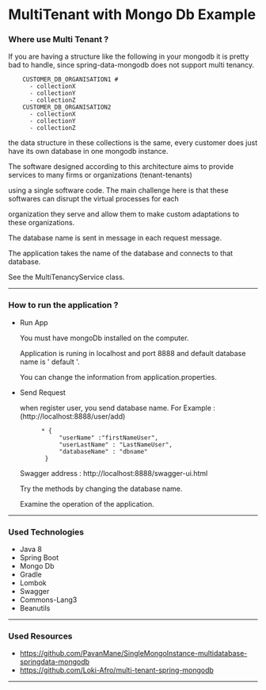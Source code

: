 # MultiTenant with Mongo Db Example

<h3>Where use Multi Tenant ?</h3>

If you are having a structure like the following in your mongodb it is pretty bad to handle, since spring-data-mongodb does not support multi tenancy.

        CUSTOMER_DB_ORGANISATION1 #
          - collectionX
          - collectionY
          - collectionZ
        CUSTOMER_DB_ORGANISATION2
          - collectionX
          - collectionY
          - collectionZ
  
the data structure in these collections is the same, every customer does just have its own database in one mongodb instance.

The software designed according to this architecture aims to provide services to many firms or organizations (tenant-tenants) 

using a single software code. The main challenge here is that these softwares can disrupt the virtual processes for each 

organization they serve and allow them to make custom adaptations to these organizations.


The database name is sent in message in each request message. 

The application takes the name of the database and connects to that database.

See the MultiTenancyService class.


<hr/>

<h3>How to run the application ?</h3>

   * Run App
   
      You must have mongoDb installed on the computer.
      
      Application is runing in localhost and port 8888 and default database name is ' default '.
      
      You can change the information from application.properties.

   * Send Request
   
      when register user, you send database name. For Example : (http://localhost:8888/user/add)
      
               * {
	                "userName" :"firstNameUser",
	                "userLastName" : "LastNameUser",
	                "databaseName" : "dbname"
                }
   
      Swagger address : http://localhost:8888/swagger-ui.html
      
      Try the methods by changing the database name.

      Examine the operation of the application.
      

<hr/>

<h3>Used Technologies</h3>

  * Java 8
  * Spring Boot
  * Mongo Db
  * Gradle
  * Lombok
  * Swagger
  * Commons-Lang3
  * Beanutils
  
  <hr/>
  
  <h3>Used Resources</h3>
  
  * https://github.com/PavanMane/SingleMongoInstance-multidatabase-springdata-mongodb
  * https://github.com/Loki-Afro/multi-tenant-spring-mongodb
  
  <hr/>
  
  
